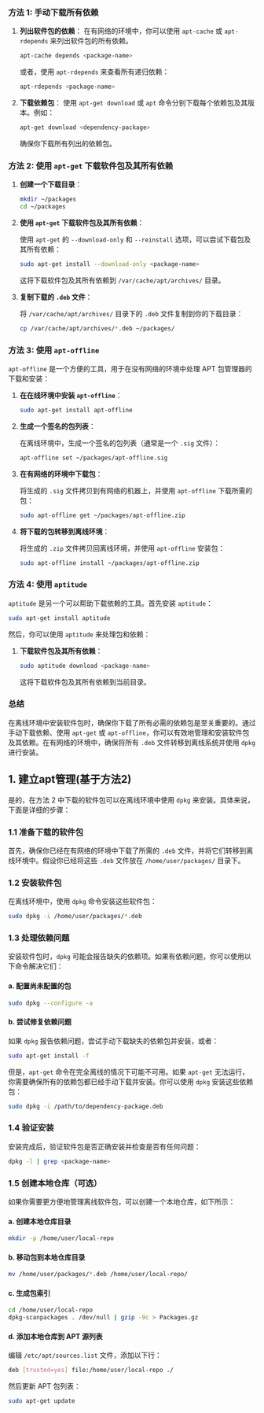 ### 方法 1: 手动下载所有依赖

1. **列出软件包的依赖**：
   在有网络的环境中，你可以使用 `apt-cache` 或 `apt-rdepends` 来列出软件包的所有依赖。

   ```bash
   apt-cache depends <package-name>
   ```

   或者，使用 `apt-rdepends` 来查看所有递归依赖：

   ```bash
   apt-rdepends <package-name>
   ```

2. **下载依赖包**：
   使用 `apt-get download` 或 `apt` 命令分别下载每个依赖包及其版本。例如：

   ```bash
   apt-get download <dependency-package>
   ```

   确保你下载所有列出的依赖包。

### 方法 2: 使用 `apt-get` 下载软件包及其所有依赖

1. **创建一个下载目录**：

   ```bash
   mkdir ~/packages
   cd ~/packages
   ```

2. **使用 `apt-get` 下载软件包及其所有依赖**：

   使用 `apt-get` 的 `--download-only` 和 `--reinstall` 选项，可以尝试下载包及其所有依赖：

   ```bash
   sudo apt-get install --download-only <package-name>
   ```

   这将下载软件包及其所有依赖到 `/var/cache/apt/archives/` 目录。

3. **复制下载的 `.deb` 文件**：

   将 `/var/cache/apt/archives/` 目录下的 `.deb` 文件复制到你的下载目录：

   ```bash
   cp /var/cache/apt/archives/*.deb ~/packages/
   ```

### 方法 3: 使用 `apt-offline`

`apt-offline` 是一个方便的工具，用于在没有网络的环境中处理 APT 包管理器的下载和安装：

1. **在在线环境中安装 `apt-offline`**：

   ```bash
   sudo apt-get install apt-offline
   ```

2. **生成一个签名的包列表**：

   在离线环境中，生成一个签名的包列表（通常是一个 `.sig` 文件）：

   ```bash
   apt-offline set ~/packages/apt-offline.sig
   ```

3. **在有网络的环境中下载包**：

   将生成的 `.sig` 文件拷贝到有网络的机器上，并使用 `apt-offline` 下载所需的包：

   ```bash
   sudo apt-offline get ~/packages/apt-offline.zip
   ```

4. **将下载的包转移到离线环境**：

   将生成的 `.zip` 文件拷贝回离线环境，并使用 `apt-offline` 安装包：

   ```bash
   sudo apt-offline install ~/packages/apt-offline.zip
   ```

### 方法 4: 使用 `aptitude`

`aptitude` 是另一个可以帮助下载依赖的工具。首先安装 `aptitude`：

```bash
sudo apt-get install aptitude
```

然后，你可以使用 `aptitude` 来处理包和依赖：

1. **下载软件包及其所有依赖**：

   ```bash
   sudo aptitude download <package-name>
   ```

   这将下载软件包及其所有依赖到当前目录。

### 总结

在离线环境中安装软件包时，确保你下载了所有必需的依赖包是至关重要的。通过手动下载依赖、使用 `apt-get` 或 `apt-offline`，你可以有效地管理和安装软件包及其依赖。在有网络的环境中，确保将所有 `.deb` 文件转移到离线系统并使用 `dpkg` 进行安装。


## 1. 建立apt管理(基于方法2)

是的，在方法 2 中下载的软件包可以在离线环境中使用 `dpkg` 来安装。具体来说，下面是详细的步骤：

### 1.1 **准备下载的软件包**

首先，确保你已经在有网络的环境中下载了所需的 `.deb` 文件，并将它们转移到离线环境中。假设你已经将这些 `.deb` 文件放在 `/home/user/packages/` 目录下。

### 1.2 **安装软件包**

在离线环境中，使用 `dpkg` 命令安装这些软件包：

```bash
sudo dpkg -i /home/user/packages/*.deb
```

### 1.3 **处理依赖问题**

安装软件包时，`dpkg` 可能会报告缺失的依赖项。如果有依赖问题，你可以使用以下命令解决它们：

#### **a. 配置尚未配置的包**

```bash
sudo dpkg --configure -a
```

#### **b. 尝试修复依赖问题**

如果 `dpkg` 报告依赖问题，尝试手动下载缺失的依赖包并安装，或者：

```bash
sudo apt-get install -f
```

但是，`apt-get` 命令在完全离线的情况下可能不可用。如果 `apt-get` 无法运行，你需要确保所有的依赖包都已经手动下载并安装。你可以使用 `dpkg` 安装这些依赖包：

```bash
sudo dpkg -i /path/to/dependency-package.deb
```

### 1.4 **验证安装**

安装完成后，验证软件包是否正确安装并检查是否有任何问题：

```bash
dpkg -l | grep <package-name>
```

### 1.5 **创建本地仓库（可选）**

如果你需要更方便地管理离线软件包，可以创建一个本地仓库，如下所示：

#### **a. 创建本地仓库目录**

```bash
mkdir -p /home/user/local-repo
```

#### **b. 移动包到本地仓库目录**

```bash
mv /home/user/packages/*.deb /home/user/local-repo/
```

#### **c. 生成包索引**

```bash
cd /home/user/local-repo
dpkg-scanpackages . /dev/null | gzip -9c > Packages.gz
```

#### **d. 添加本地仓库到 APT 源列表**

编辑 `/etc/apt/sources.list` 文件，添加以下行：

```bash
deb [trusted=yes] file:/home/user/local-repo ./
```

然后更新 APT 包列表：

```bash
sudo apt-get update
```
